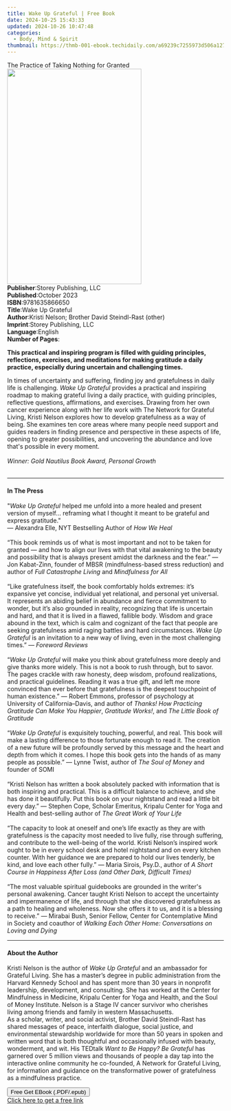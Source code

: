 ```yaml
---
title: Wake Up Grateful | Free Book
date: 2024-10-25 15:43:33
updated: 2024-10-26 10:47:48
categories:
  - Body, Mind & Spirit
thumbnail: https://thmb-001-ebook.techidaily.com/a69239c7255973d506a12734a310fed03a2b433787e3c298efa32bee732a4246.jpg
---
```

<main id="book-container">
  <div class="flex flex-col">
    <div class="book-brief flex-1 py-6 px-4 sm:p-6 md:py-10 md:px-8">
      <!-- brief-->
      <div class="book-brief-main">
        The Practice of Taking Nothing for Granted
      </div>
    </div>
    <div
      class="book-meta-info flex-1 grid gap-4 col-start-1 col-end-3 row-start-1 sm:mb-6 sm:grid-cols-4 lg:gap-6 lg:col-start-2 lg:row-end-6 lg:row-span-6 lg:mb-0"
    >
      <div
        class="book-meta-info-left place-content-center mt-4 p-4 text-sm leading-6 col-start-2 col-span-2 dark:text-slate-400"
      >
        <img
          class="w-full h-500 object-cover rounded-lg sm:h-255 sm:col-span-2 lg:col-span-full"
          src="https://img-001-ebook.techidaily.com/02e57ca90003616d4cfd3889197d10314385cc4148d09a1c9233399fa7281c1a.jpg"
          alt=""
          width="312"
          height="500"
        />
      </div>
      <div
        class="book-meta-info-right mt-2 col-start-1 row-start-2 col-span-3 self-center"
      >
        <!-- meta data  -->
        <div class="flex flex-col px-4 md:px-8">
          <div class="flex-1">
            <strong>Publisher</strong>:<span class="px-2"
              >Storey Publishing, LLC</span
            >
          </div>
          <div class="flex-1">
            <strong>Published</strong>:<span class="px-2">October 2023</span>
          </div>
          <div class="flex-1">
            <strong>ISBN</strong>:<span class="px-2">9781635866650</span>
          </div>
          <div class="flex-1">
            <strong>Title</strong>:<span class="px-2">Wake Up Grateful</span>
          </div>
          <div class="flex-1">
            <strong>Author</strong>:<span class="px-2"
              >Kristi Nelson; Brother David Steindl-Rast (other)</span
            >
          </div>
          <div class="flex-1">
            <strong>Imprint</strong>:<span class="px-2"
              >Storey Publishing, LLC</span
            >
          </div>
          <div class="flex-1">
            <strong>Language</strong>:<span class="px-2">English</span>
          </div>
          <div class="flex-1">
            <strong>Number of Pages</strong>:<span class="px-2"></span>
          </div>
        </div>
      </div>
    </div>
    <div class="book-description flex-1 py-6 px-4 sm:p-6 md:py-10 md:px-8">
      <div class="book-description-main">
        <div accordion-content="" id="description">
          <p>
            <b
              >This practical and inspiring program is filled with guiding
              principles, reflections, exercises, and meditations for making
              gratitude a daily practice, especially during uncertain and
              challenging times.</b
            >
          </p>
          In times of uncertainty and suffering, finding joy and gratefulness in
          daily life is challenging. <i>Wake Up Grateful</i> provides a
          practical and inspiring roadmap to making grateful living a daily
          practice, with guiding principles, reflective questions, affirmations,
          and exercises. Drawing from her own cancer experience along with her
          life work with The Network for Grateful Living, Kristi Nelson explores
          how to develop gratefulness as a way of being. She examines ten core
          areas where many people need support and guides readers in finding
          presence and perspective in these aspects of life, opening to greater
          possibilities, and uncovering the abundance and love that's possible
          in every moment.&nbsp;<br /><br /><i
            >Winner: Gold Nautilus Book Award, Personal Growth</i
          ><br />
          &nbsp;
        </div>
        <div class="accordion-fader"></div>
      </div>
    </div>
    <div class="book-excerpts flex-1 py-6 px-4 sm:p-6 md:py-10 md:px-8">
      <!-- excerpts-->
      <div class="book-excerpts-main">
        <hr />
        <h4 class="placeholder placeholder-heading">
          <span>In The Press</span>
        </h4>
        <p>
          "<i>Wake Up Grateful</i> helped me unfold into a more healed and
          present version of myself… reframing what I thought it meant to be
          grateful and express gratitude."<br />
          — Alexandra Elle, NYT Bestselling Author of <i>How We Heal</i
          ><br /><br />
          “This book reminds us of what is most important and not to be taken
          for granted — and how to align our lives with that vital awakening to
          the beauty and possibility that is always present amidst the darkness
          and the fear.”&nbsp;— Jon Kabat-Zinn,&nbsp;founder of MBSR
          (mindfulness-based stress reduction) and author of&nbsp;<i
            >Full Catastrophe Living</i
          >&nbsp;and&nbsp;<i>Mindfulness for All</i><br /><br />
          “Like gratefulness itself, the book comfortably holds extremes: it’s
          expansive yet concise, individual yet relational, and personal yet
          universal. It represents an abiding belief in abundance and fierce
          commitment to wonder, but it’s also grounded in reality, recognizing
          that life is uncertain and hard, and that it is lived in a flawed,
          fallible body. Wisdom and grace abound in the text, which is calm and
          cognizant of the fact that people are seeking gratefulness amid raging
          battles and hard circumstances.&nbsp;<i>Wake Up Grateful</i>&nbsp;is
          an invitation to a new way of living, even in the most challenging
          times.” —&nbsp;<i>Foreword Reviews</i>&nbsp;<br /><br />
          “<i>Wake Up Grateful</i> will make you think about gratefulness more
          deeply and give thanks more widely. This is not a book to rush
          through, but to savor. The pages crackle with raw honesty, deep
          wisdom, profound realizations, and practical guidelines. Reading it
          was a true gift, and left me more convinced than ever before that
          gratefulness is the deepest touchpoint of human existence.”&nbsp;—
          Robert Emmons, professor of psychology at University of
          California–Davis, and author of
          <i>Thanks! How Practicing Gratitude Can Make You Happier</i>,
          <i>Gratitude Works!</i>, and <i>The Little Book of Gratitude</i
          ><br /><br />
          “<i>Wake Up Grateful</i> is exquisitely touching, powerful, and real.
          This book will make a lasting difference to those fortunate enough to
          read it. The creation of a new future will be profoundly served by
          this message and the heart and depth from which it comes. I hope this
          book gets into the hands of as many people as possible.”&nbsp;— Lynne
          Twist, author of <i>The Soul of Money</i> and founder of SOMI<br /><br />
          “Kristi Nelson has written a book absolutely packed with information
          that is both inspiring and practical. This is a difficult balance to
          achieve, and she has done it beautifully.&nbsp;Put this book on your
          nightstand and read a little bit every day.”&nbsp;— Stephen Cope,
          Scholar Emeritus, Kripalu Center for Yoga and Health and best-selling
          author of <i>The Great Work of Your Life</i><br /><br />
          “The capacity to look at oneself and one’s life exactly as they are
          with gratefulness is the capacity most needed to live fully, rise
          through suffering, and contribute to the well-being of the world.
          Kristi Nelson’s inspired work ought to be in every school desk and
          hotel nightstand and on every kitchen counter. With her guidance we
          are prepared to hold our lives tenderly, be kind, and love each other
          fully.”&nbsp;—&nbsp;Maria Sirois, Psy.D., author of
          <i
            >A Short Course in Happiness After Loss (and Other Dark, Difficult
            Times)</i
          ><br /><br />
          “The most valuable spiritual guidebooks are grounded in the writer's
          personal awakening. Cancer taught Kristi Nelson to accept the
          uncertainty and impermanence of life, and through that she discovered
          gratefulness as a path to healing and wholeness. Now she offers it to
          us, and it is a blessing to receive.”&nbsp;— Mirabai Bush, Senior
          Fellow, Center for Contemplative Mind in Society and coauthor of
          <i>Walking Each Other Home: Conversations on Loving and Dying</i>
        </p>
      </div>
    </div>
    <div class="book-about-author flex-1 py-6 px-4 sm:p-6 md:py-10 md:px-8">
      <!-- about author-->
      <div class="book-main-author-main">
        <hr />
        <h4 class="placeholder placeholder-heading">
          <span>About the Author</span>
        </h4>
        <p>
          Kristi Nelson is the author of <i>Wake Up Grateful </i>and an
          ambassador for Grateful Living. She has a master’s degree in public
          administration from the Harvard Kennedy School and has spent more than
          30 years in nonprofit leadership, development, and consulting. She has
          worked at the Center for Mindfulness in Medicine, Kripalu Center for
          Yoga and Health, and the Soul of Money Institute. Nelson is a Stage IV
          cancer survivor who cherishes living among friends and family in
          western Massachusetts. <br />As a scholar, writer, and social
          activist, Brother David Steindl-Rast has shared messages of peace,
          interfaith dialogue, social justice, and environmental stewardship
          worldwide for more than 50 years in spoken and written word that is
          both thoughtful and occasionally infused with beauty, wonderment, and
          wit. His TEDtalk&nbsp;<i>Want</i
          ><i>&nbsp;to Be Happy? Be Grateful</i>&nbsp;has garnered over 5
          million views and thousands of people a day tap into the interactive
          online community he co-founded, A Network for Grateful Living, for
          information and guidance on the transformative power of gratefulness
          as a mindfulness practice.
        </p>
      </div>
    </div>
    <div class="book-free-get flex-1 py-6 px-4 sm:p-6 md:py-10 md:px-8">
      <button
        id="btn-free-get"
        class="bg-blue-500 hover:bg-blue-700 text-white font-bold py-2 px-4 rounded"
      >
        Free Get EBook (.PDF/.epub)
      </button>
      <div id="countdown-display" class="px-2 text-lg mt-2"></div>
      <a
        id="free-link"
        class="hidden bg-blue-500 hover:bg-blue-700 text-white font-bold py-2 px-4 rounded"
        href="https://www.ebooks.com/en-us/book/210758532/wake-up-grateful/kristi-nelson/"
        target="_blank"
        >Click here to get a free link</a
      >
    </div>
    <script>
      let countdownTime = 0;
      let countdownInterval = null;
      document
        .getElementById('btn-free-get')
        .addEventListener('click', startCountdown);
      function startCountdown() {
        countdownTime = new Date().getTime() + 60000 * 3;
        countdownInterval = setInterval(updateCountdown, 1000);
        document.getElementById('btn-free-get').disabled = true;
        document
          .getElementById('btn-free-get')
          .classList.add('bg-gray-500', 'cursor-not-allowed');
      }
      function updateCountdown() {
        let currentTime = new Date().getTime();
        let timeLeft = countdownTime - currentTime;
        let secondsLeft = Math.floor(timeLeft / 1000);
        document.getElementById('countdown-display').innerHTML =
          `Remaining time: ${secondsLeft} seconds.`;
        if (secondsLeft <= 0) {
          clearInterval(countdownInterval);
          document.getElementById('btn-free-get').classList.add('hidden');
          document.getElementById('free-link').classList.remove('hidden');
          document.getElementById('countdown-display').innerHTML = '';
        }
      }
    </script>
  </div>
</main>
